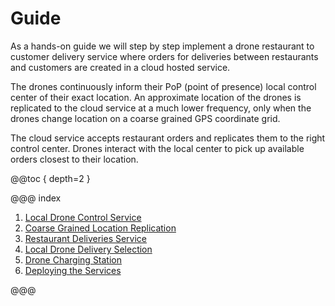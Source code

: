 # Guide

As a hands-on guide we will step by step implement a drone restaurant to customer delivery service where orders for deliveries
between restaurants and customers are created in a cloud hosted service.

The drones continuously inform their PoP (point of presence) local control center of their exact location. An approximate
location of the drones is replicated to the cloud service at a much lower frequency, only when the drones change 
location on a coarse grained GPS coordinate grid.

The cloud service accepts restaurant orders and replicates them to the right control center. Drones interact with
the local center to pick up available orders closest to their location.

@@toc { depth=2 }

@@@ index

1. [Local Drone Control Service](guide/1-local-drone-control-service.md)
2. [Coarse Grained Location Replication](guide/2-drone-location-to-cloud-service.md)
3. [Restaurant Deliveries Service](guide/3-restaurant-deliveries-service.md)
4. [Local Drone Delivery Selection](guide/4-local-drone-delivery-selection.md)
5. [Drone Charging Station](guide/5-charging-station.md)
6. [Deploying the Services](guide/6-deploying-the-services.md)

@@@

